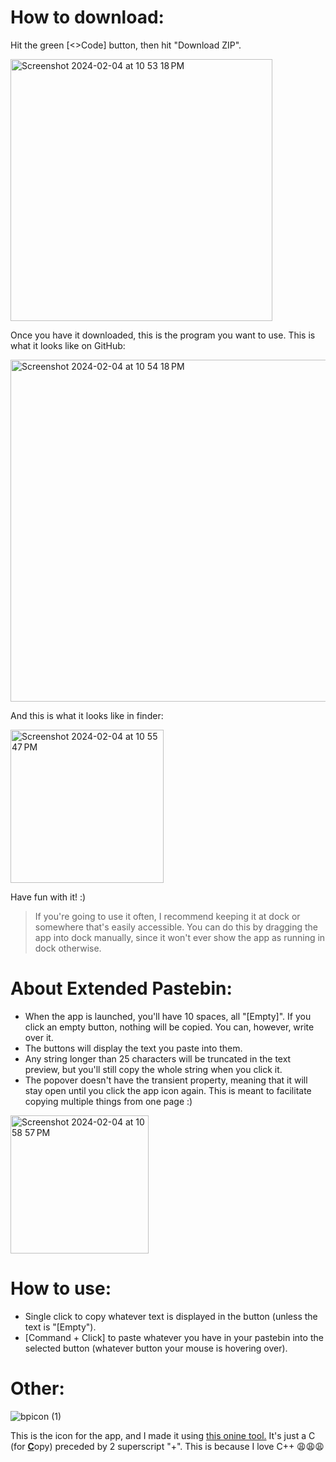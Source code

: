 # How to download:

Hit the green \[<>Code] button, then hit "Download ZIP".

<img width="419" alt="Screenshot 2024-02-04 at 10 53 18 PM" src="https://github.com/alexyzha/Extended-Pastebin/assets/122637724/031139f6-c388-47d7-90a8-d8c0a5f9a1d9">

Once you have it downloaded, this is the program you want to use. This is what it looks like on GitHub:

<img width="547" alt="Screenshot 2024-02-04 at 10 54 18 PM" src="https://github.com/alexyzha/Extended-Pastebin/assets/122637724/e11b76df-4451-4736-9da8-5d4e43e364bf">


And this is what it looks like in finder:

<img width="245" alt="Screenshot 2024-02-04 at 10 55 47 PM" src="https://github.com/alexyzha/Extended-Pastebin/assets/122637724/4233e313-63ed-4b5f-a02f-9696969e3c54">


Have fun with it! :)

> If you're going to use it often, I recommend keeping it at dock or somewhere that's easily accessible. You can do this by dragging the app into dock manually, since it won't ever show the app as running in dock otherwise.

# About Extended Pastebin:

- When the app is launched, you'll have 10 spaces, all "\[Empty]". If you click an empty button, nothing will be copied. You can, however, write over it.
- The buttons will display the text you paste into them.
- Any string longer than 25 characters will be truncated in the text preview, but you'll still copy the whole string when you click it.
- The popover doesn't have the transient property, meaning that it will stay open until you click the app icon again. This is meant to facilitate copying multiple things from one page :)

<img width="221" alt="Screenshot 2024-02-04 at 10 58 57 PM" src="https://github.com/alexyzha/Extended-Pastebin/assets/122637724/80a07fa7-fff8-43d1-860e-74cc23d7c587">

# How to use:

- Single click to copy whatever text is displayed in the button (unless the text is "[Empty").
- \[Command + Click] to paste whatever you have in your pastebin into the selected button (whatever button your mouse is hovering over).

# Other:

![bpicon (1)](https://github.com/alexyzha/Extended-Pastebin/assets/122637724/c6b1f080-7022-4d5a-a3c9-75041cff528c)

This is the icon for the app, and I made it using [this onine tool.](https://onlinepngtools.com/convert-text-to-png) It's just a C (for <ins>**C**</ins>opy) preceded by 2 superscript "+". This is because I love C++ 😩😩😩



